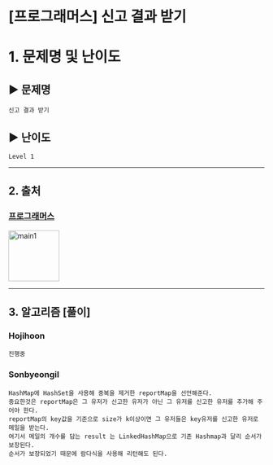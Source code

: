 [프로그래머스] 신고 결과 받기
======================
# 1. 문제명 및 난이도
## ▶ 문제명
	신고 결과 받기

## ▶ 난이도
	Level 1

****
## 2. 출처
### [프로그래머스](https://programmers.co.kr/learn/courses/30/lessons/92334)
<img src="https://programmers.co.kr/assets/icons/apple-icon-6eafc2c4c58a21aef692d6e44ce99d41f999c71789f277317532d0a9c6db8976.png" width="100px" height="100px" title="px(픽셀) 크기 설정" alt="main1"></img><br/>
****
## 3. 알고리즘 [풀이]
### Hojihoon
    진행중

### Sonbyeongil
    HashMap에 HashSet을 사용해 중복을 제거한 reportMap을 선언해준다.
    중요한것은 reportMap은 그 유저가 신고한 유저가 아닌 그 유저를 신고한 유저를 추가해 주어야 한다.
    reportMap의 key값을 기준으로 size가 k이상이면 그 유저들은 key유저를 신고한 유저로 메일을 받는다.
    여기서 메일의 개수를 담는 result 는 LinkedHashMap으로 기존 Hashmap과 달리 순서가 보장된다.
    순서가 보장되었기 때문에 람다식을 사용해 리턴해도 된다.